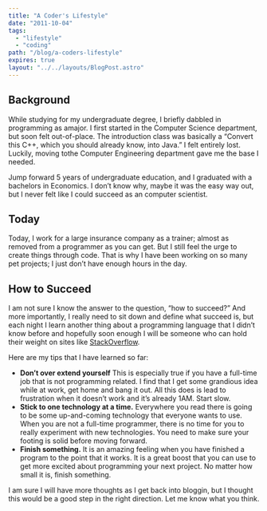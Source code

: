 ```yaml
---
title: "A Coder's Lifestyle"
date: "2011-10-04"
tags:
  - "lifestyle"
  - "coding"
path: "/blog/a-coders-lifestyle"
expires: true
layout: "../../layouts/BlogPost.astro"
---
```


## Background

While studying for my undergraduate degree, I briefly dabbled in programming as amajor. I first started in the Computer Science department, but soon felt out-of-place. The introduction class was basically a “Convert this C++, which you should already know, into Java.” I felt entirely lost. Luckily, moving tothe Computer Engineering department gave me the base I needed.

Jump forward 5 years of undergraduate education, and I graduated with a bachelors in Economics. I don’t know why, maybe it was the easy way out, but I never felt like I could succeed as an computer scientist.

## Today

Today, I work for a large insurance company as a trainer; almost as removed from a programmer as you can get. But I still feel the urge to create things through code. That is why I have been working on so many pet projects; I just don’t have enough hours in the day.

## How to Succeed

I am not sure I know the answer to the question, “how to succeed?” And more importantly, I really need to sit down and define what succeed is, but each night I learn another thing about a programming language that I didn’t know before and hopefully soon enough I will be someone who can hold their weight on sites like [StackOverflow][1].

Here are my tips that I have learned so far:

- **Don’t over extend yourself** This is especially true if you have a full-time job that is not programming related. I find that I get some grandious idea while at work, get home and bang it out. All this does is lead to frustration when it doesn’t work and it’s already 1AM. Start slow.
- **Stick to one technology at a time.** Everywhere you read there is going to be some up-and-coming technology that everyone wants to use. When you are not a full-time programmer, there is no time for you to really experiment with new technologies. You need to make sure your footing is solid before moving forward.
- **Finish something.** It is an amazing feeling when you have finished a program to the point that it works. It is a great boost that you can use to get more excited about programming your next project. No matter how small it is, finish something.

I am sure I will have more thoughts as I get back into bloggin, but I thought this would be a good step in the right direction. Let me know what you think.

[1]: http://stackoverflow.com

